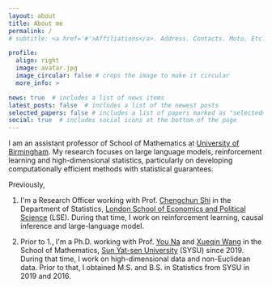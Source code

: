 ```yaml
---
layout: about
title: About me
permalink: /
# subtitle: <a href='#'>Affiliations</a>. Address. Contacts. Moto. Etc.

profile:
  align: right
  image: avatar.jpg
  image_circular: false # crops the image to make it circular
  more_info: >

news: true  # includes a list of news items
latest_posts: false  # includes a list of the newest posts
selected_papers: false # includes a list of papers marked as "selected={true}"
social: true  # includes social icons at the bottom of the page
---
```


I am an assistant professor of School of Mathematics at [University of Birmingham](https://www.birmingham.ac.uk/about/college-of-engineering-and-physical-sciences/mathematics). My research focuses on large language models, reinforcement learning and high-dimensional statistics, particularly on developing computationally efficient methods with statistical guarantees. 

Previously, 

1. I'm a Research Officer working with Prof. [Chengchun Shi](https://callmespring.github.io/) in the Department of Statistics, [London School of Economics and Political Science](https://www.lse.ac.uk/statistics) (LSE). During that time, I work on reinforcement learning, causal inference and large-language model. 

2. Prior to 1., I'm a Ph.D. working with Prof. [You Na](https://www.essex.ac.uk/people/youna85902/na-you) and [Xueqin Wang](https://bs.ustc.edu.cn/english/profile-650.html) in the School of Mathematics, [Sun Yat-sen University](https://www.sysu.edu.cn/) (SYSU) since 2019. During that time, I work on high-dimensional data and non-Euclidean data. Prior to that, I obtained M.S. and B.S. in Statistics from SYSU in 2019 and 2016.

<!-- **PhD Opportunity.** I have projects available for motivated PhD students, with scholarships offered. Please contact me if you are interested. -->